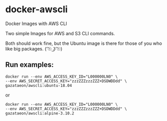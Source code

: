 # docker-awscli
Docker Images with AWS CLI

Two simple Images for AWS and S3 CLI commands.

Both should work fine, but the Ubuntu image is there for those of you who like big packages. ( ͡☉ ͜ʖ ͡☉)

## Run examples:

```
docker run --env AWS_ACCESS_KEY_ID="L000000LN0" \
--env AWS_SECRET_ACCESS_KEY="zzzZZZzzzZZZ+DSDWDDdd" \
gazataeon/awscli:ubuntu-18.04
```

or

```
docker run --env AWS_ACCESS_KEY_ID="L000000LN0" \
--env AWS_SECRET_ACCESS_KEY="zzzZZZzzzZZZ+DSDWDDdd" \
gazataeon/awscli:alpine-3.10.2
```

